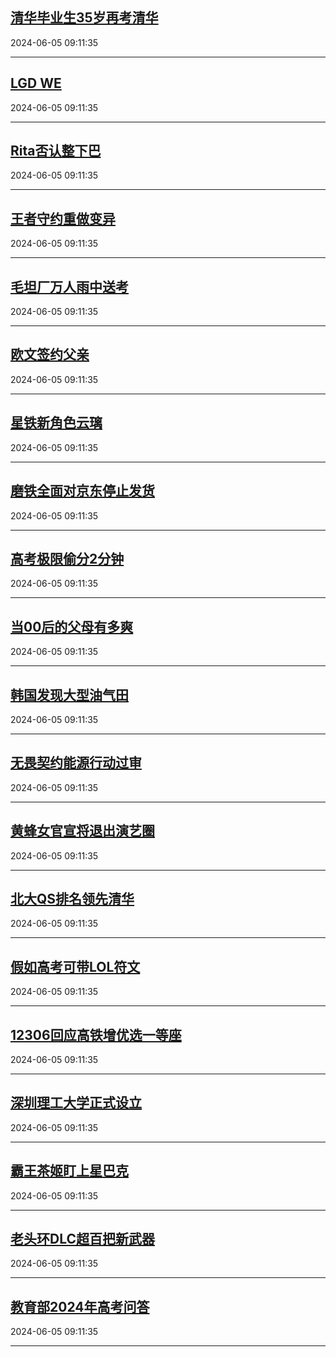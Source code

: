 ## [清华毕业生35岁再考清华](https://search.bilibili.com/all?vt=36849326&keyword=%E6%B8%85%E5%8D%8E%E6%AF%95%E4%B8%9A%E7%94%9F35%E5%B2%81%E5%86%8D%E8%80%83%E6%B8%85%E5%8D%8E&order=click)

2024-06-05 09:11:35

---
## [LGD WE](https://search.bilibili.com/all?vt=36849326&keyword=LGD+WE&order=click)

2024-06-05 09:11:35

---
## [Rita否认整下巴](https://search.bilibili.com/all?vt=36849326&keyword=Rita%E5%90%A6%E8%AE%A4%E6%95%B4%E4%B8%8B%E5%B7%B4&order=click)

2024-06-05 09:11:35

---
## [王者守约重做变异](https://search.bilibili.com/all?vt=36849326&keyword=%E7%8E%8B%E8%80%85%E5%AE%88%E7%BA%A6%E9%87%8D%E5%81%9A%E5%8F%98%E5%BC%82&order=click)

2024-06-05 09:11:35

---
## [毛坦厂万人雨中送考](https://search.bilibili.com/all?vt=36849326&keyword=%E6%AF%9B%E5%9D%A6%E5%8E%82%E4%B8%87%E4%BA%BA%E9%9B%A8%E4%B8%AD%E9%80%81%E8%80%83&order=click)

2024-06-05 09:11:35

---
## [欧文签约父亲](https://search.bilibili.com/all?vt=36849326&keyword=%E6%AC%A7%E6%96%87%E7%AD%BE%E7%BA%A6%E7%88%B6%E4%BA%B2&order=click)

2024-06-05 09:11:35

---
## [星铁新角色云璃](https://search.bilibili.com/all?vt=36849326&keyword=%E6%98%9F%E9%93%81%E6%96%B0%E8%A7%92%E8%89%B2%E4%BA%91%E7%92%83&order=click)

2024-06-05 09:11:35

---
## [磨铁全面对京东停止发货](https://search.bilibili.com/all?vt=36849326&keyword=%E7%A3%A8%E9%93%81%E5%85%A8%E9%9D%A2%E5%AF%B9%E4%BA%AC%E4%B8%9C%E5%81%9C%E6%AD%A2%E5%8F%91%E8%B4%A7&order=click)

2024-06-05 09:11:35

---
## [高考极限偷分2分钟](https://search.bilibili.com/all?vt=36849326&keyword=%E9%AB%98%E8%80%83%E6%9E%81%E9%99%90%E5%81%B7%E5%88%862%E5%88%86%E9%92%9F&order=click)

2024-06-05 09:11:35

---
## [当00后的父母有多爽](https://search.bilibili.com/all?vt=36849326&keyword=%E5%BD%9300%E5%90%8E%E7%9A%84%E7%88%B6%E6%AF%8D%E6%9C%89%E5%A4%9A%E7%88%BD&order=click)

2024-06-05 09:11:35

---
## [韩国发现大型油气田](https://search.bilibili.com/all?vt=36849326&keyword=%E9%9F%A9%E5%9B%BD%E5%8F%91%E7%8E%B0%E5%A4%A7%E5%9E%8B%E6%B2%B9%E6%B0%94%E7%94%B0&order=click)

2024-06-05 09:11:35

---
## [无畏契约能源行动过审](https://search.bilibili.com/all?vt=36849326&keyword=%E6%97%A0%E7%95%8F%E5%A5%91%E7%BA%A6%E8%83%BD%E6%BA%90%E8%A1%8C%E5%8A%A8%E8%BF%87%E5%AE%A1&order=click)

2024-06-05 09:11:35

---
## [黄蜂女官宣将退出演艺圈](https://search.bilibili.com/all?vt=36849326&keyword=%E9%BB%84%E8%9C%82%E5%A5%B3%E5%AE%98%E5%AE%A3%E5%B0%86%E9%80%80%E5%87%BA%E6%BC%94%E8%89%BA%E5%9C%88&order=click)

2024-06-05 09:11:35

---
## [北大QS排名领先清华](https://search.bilibili.com/all?vt=36849326&keyword=%E5%8C%97%E5%A4%A7QS%E6%8E%92%E5%90%8D%E9%A2%86%E5%85%88%E6%B8%85%E5%8D%8E&order=click)

2024-06-05 09:11:35

---
## [假如高考可带LOL符文](https://search.bilibili.com/all?vt=36849326&keyword=%E5%81%87%E5%A6%82%E9%AB%98%E8%80%83%E5%8F%AF%E5%B8%A6LOL%E7%AC%A6%E6%96%87&order=click)

2024-06-05 09:11:35

---
## [12306回应高铁增优选一等座](https://search.bilibili.com/all?vt=36849326&keyword=12306%E5%9B%9E%E5%BA%94%E9%AB%98%E9%93%81%E5%A2%9E%E4%BC%98%E9%80%89%E4%B8%80%E7%AD%89%E5%BA%A7&order=click)

2024-06-05 09:11:35

---
## [深圳理工大学正式设立](https://search.bilibili.com/all?vt=36849326&keyword=%E6%B7%B1%E5%9C%B3%E7%90%86%E5%B7%A5%E5%A4%A7%E5%AD%A6%E6%AD%A3%E5%BC%8F%E8%AE%BE%E7%AB%8B&order=click)

2024-06-05 09:11:35

---
## [霸王茶姬盯上星巴克](https://search.bilibili.com/all?vt=36849326&keyword=%E9%9C%B8%E7%8E%8B%E8%8C%B6%E5%A7%AC%E7%9B%AF%E4%B8%8A%E6%98%9F%E5%B7%B4%E5%85%8B&order=click)

2024-06-05 09:11:35

---
## [老头环DLC超百把新武器](https://search.bilibili.com/all?vt=36849326&keyword=%E8%80%81%E5%A4%B4%E7%8E%AFDLC%E8%B6%85%E7%99%BE%E6%8A%8A%E6%96%B0%E6%AD%A6%E5%99%A8&order=click)

2024-06-05 09:11:35

---
## [教育部2024年高考问答](https://search.bilibili.com/all?vt=36849326&keyword=%E6%95%99%E8%82%B2%E9%83%A82024%E5%B9%B4%E9%AB%98%E8%80%83%E9%97%AE%E7%AD%94&order=click)

2024-06-05 09:11:35

---

